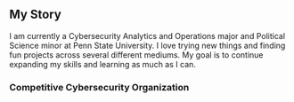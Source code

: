 ## My Story

I am currently a Cybersecurity Analytics and Operations major and Political Science minor at Penn State University. I love trying new things and finding fun projects across several different mediums. My goal is to continue expanding my skills and learning as much as I can.

### Competitive Cybersecurity Organization

